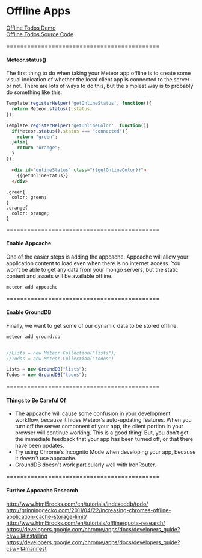 Offline Apps
============================================

  
[Offline Todos Demo](http://offline-todos.meteor.com/#/lists/9H6FFW5qAnoP68c8K)  
[Offline Todos Source Code](https://github.com/awatson1978/offline-todos)  

============================================
####  Meteor.status()

The first thing to do when taking your Meteor app offline is to create some visual indication of whether the local client app is connected to the server or not.  There are lots of ways to do this, but the simplest way is to probably do something like this:

````js
Template.registerHelper('getOnlineStatus', function(){
  return Meteor.status().status;
});

Template.registerHelper('getOnlineColor', function(){
  if(Meteor.status().status === "connected"){
    return "green";
  }else{
    return "orange";
  }
});

````

````html
  <div id="onlineStatus" class="{{getOnlineColor}}">
    {{getOnlineStatus}}
  </div>
````

````less
.green{
  color: green;
}
.orange{
  color: orange;
}
````


============================================
####  Enable Appcache  

One of the easier steps is adding the appcache.  Appcache will allow your application content to load even when there is no internet access.  You won't be able to get any data from your mongo servers, but the static content and assets will be available offline.

````sh
meteor add appcache
````

============================================
####  Enable GroundDB

Finally, we want to get some of our dynamic data to be stored offline.  
````sh
meteor add ground:db
````


````js

//Lists = new Meteor.Collection("lists");
//Todos = new Meteor.Collection("todos")

Lists = new GroundDB("lists");
Todos = new GroundDB("todos");
````

============================================
####  Things to Be Careful Of  

- The appcache will cause some confusion in your development workflow, because it hides Meteor's auto-updating features.  When you turn off the server component of your app, the client portion in your browser will continue working.  This is a good thing!  But, you don't get the immediate feedback that your app has been turned off, or that there have been updates.   
- Try using Chrome's Incognito Mode when developing your app, because it *doesn't* use appcache.  
- GroundDB doesn't work particularly well with IronRouter.  

============================================
####  Further Appcache Research   
http://www.html5rocks.com/en/tutorials/indexeddb/todo/  
http://grinninggecko.com/2011/04/22/increasing-chromes-offline-application-cache-storage-limit/  
http://www.html5rocks.com/en/tutorials/offline/quota-research/  
https://developers.google.com/chrome/apps/docs/developers_guide?csw=1#installing  
https://developers.google.com/chrome/apps/docs/developers_guide?csw=1#manifest



